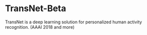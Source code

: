 # TransNet-Beta
TransNet is a deep learning solution for personalized human activity recognition. (AAAI 2018 and more) 
